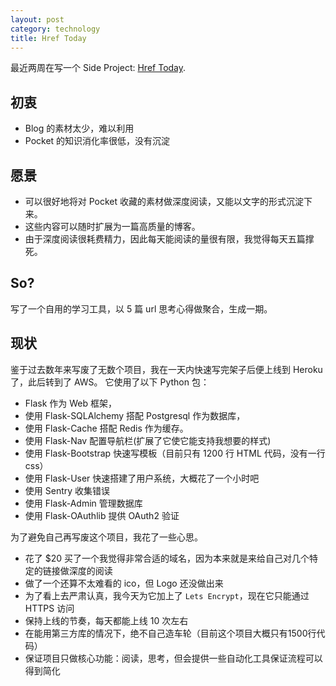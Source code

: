 ```yaml
---
layout: post
category: technology
title: Href Today
---
```


最近两周在写一个 Side Project: [Href Today](https://www.href.today/topics/2/issues).

## 初衷

* Blog 的素材太少，难以利用
* Pocket 的知识消化率很低，没有沉淀

## 愿景

* 可以很好地将对 Pocket 收藏的素材做深度阅读，又能以文字的形式沉淀下来。
* 这些内容可以随时扩展为一篇高质量的博客。
* 由于深度阅读很耗费精力，因此每天能阅读的量很有限，我觉得每天五篇撑死。

## So?

写了一个自用的学习工具，以 5 篇 url 思考心得做聚合，生成一期。

## 现状

鉴于过去数年来写废了无数个项目，我在一天内快速写完架子后便上线到 Heroku 了，此后转到了 AWS。
它使用了以下 Python 包：

* Flask 作为 Web 框架，
* 使用 Flask-SQLAlchemy 搭配 Postgresql 作为数据库，
* 使用 Flask-Cache 搭配 Redis 作为缓存。
* 使用 Flask-Nav 配置导航栏(扩展了它使它能支持我想要的样式)
* 使用 Flask-Bootstrap 快速写模板（目前只有 1200 行 HTML 代码，没有一行 css）
* 使用 Flask-User 快速搭建了用户系统，大概花了一个小时吧
* 使用 Sentry 收集错误
* 使用 Flask-Admin 管理数据库
* 使用 Flask-OAuthlib 提供 OAuth2 验证

为了避免自己再写废这个项目，我花了一些心思。

* 花了 $20 买了一个我觉得非常合适的域名，因为本来就是来给自己对几个特定的链接做深度的阅读
* 做了一个还算不太难看的 ico，但 Logo 还没做出来
* 为了看上去严肃认真，我今天为它加上了 `Lets Encrypt`，现在它只能通过 HTTPS 访问
* 保持上线的节奏，每天都能上线 10 次左右
* 在能用第三方库的情况下，绝不自己造车轮（目前这个项目大概只有1500行代码）
* 保证项目只做核心功能：阅读，思考，但会提供一些自动化工具保证流程可以得到简化
